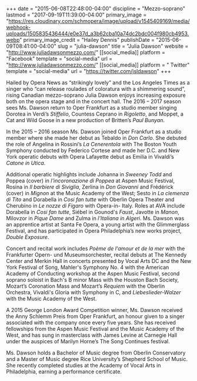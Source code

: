 +++
date = "2015-06-08T22:48:00-04:00"
discipline = "Mezzo-soprano"
lastmod = "2017-09-19T11:39:00-04:00"
primary_image = "https://res.cloudinary.com/schmopera/image/upload/v1545409169/media/webhook-uploads/1505835436444/e0e37d_a3b62cba10a74dc2bdc004f980cb4953.webp"
primary_image_credit = "Hailey Dennis"
publishDate = "2015-06-09T08:41:00-04:00"
slug = "julia-dawson"
title = "Julia Dawson"
website = "http://www.juliadawsonmezzo.com/"
[[social_media]]
platform = "Facebook"
template = "social-media"
url = "http://www.juliadawsonmezzo.com/"
[[social_media]]
platform = " Twitter"
template = "social-media"
url = "https://twitter.com/jsldawson"
+++

Hailed by Opera News as “strikingly lovely” and the Los Angeles Times as a singer who “can release roulades of coloratura with a shimmering sound”, rising Canadian mezzo-soprano Julia Dawson enjoys increasing exposure both on the opera stage and in the concert hall.
The 2016 – 2017 season sees Ms. Dawson return to Oper Frankfurt as a studio member singing Dorotea in Verdi’s *Stiffelio*, Countess Ceprano in *Rigoletto*, and Moppet, a Cat and Wild Goose in a new production of Britten’s *Paul Bunyan*.

In the 2015 – 2016 season Ms. Dawson joined Oper Frankfurt as a studio member where she made her debut as Tebaldo in *Don Carlo*. She debuted the role of Angelina in Rossini’s *La Cenerentola* with The Boston Youth Symphony conducted by Federico Cortese and made her D.C. and New York operatic debuts with Opera Lafayette debut as Emilia in Vivaldi’s *Catone in Utica*.

Additional operatic highlights include Johanna in *Sweeney Todd* and Poppea (cover) in *l'incoronazione di Poppea* at Aspen Music Festival, Rosina in *Il barbiere di Siviglia*, Zerlina in *Don Giovanni* and Frédérick (cover) in *Mignon* at the Music Academy of the West; Sesto in *La clemenza di Tito* and Dorabella in *Cosi fan tutte* with Oberlin Opera Theater and Cherubino in *Le nozze di Figaro* with Opera-in- Italy. Roles at AVA include Dorabella in *Cosi fan tutte*, Siébel in Gounod's *Faust*, Javotte in *Manon*, Milovzor in *Pique Dame* and Zulma in *l'Italiana in Algeri*. Ms. Dawson was an apprentice artist at Santa Fe Opera, a young artist with the Glimmerglass Festival, and has participated in Opera Philadelphia’s new works project, *Double Exposure*.

Concert and recital work includes *Poème de l'amour et de la mer* with the Frankfurter Opern- und Museumsorchester, recital debuts at The Kennedy Center and Merkin Hall in concerts presented by Vocal Arts DC and the New York Festival of Song, Mahler's Symphony No. 4 with the American Academy of Conducting workshop at the Aspen Music Festival, second soprano soloist in Bach's B minor Mass with the Houston Bach Society, Mozart’s Coronation Mass and Mozart’s *Requiem* with the Oberlin Orchestra, Vivaldi's Gloria with Symphony in C, and *Liebeslieder-Walzer* with the Music Academy of the West.

A 2015 George London Award Competition winner, Ms. Dawson received the Anny Schlemm Preis from Oper Frankfurt, an honour given to a singer associated with the company once every five years. She has received fellowships from the Aspen Music Festival and the Music Academy of the West, and has sung in masterclass with James Levine at Carnegie Hall under the auspices of Marilyn Horne’s The Song Continues festival.

Ms. Dawson holds a Bachelor of Music degree from Oberlin Conservatory and a Master of Music degree Rice University’s Shepherd School of Music. She recently completed studies at the Academy of Vocal Arts in Philadelphia, earning a performance certificate.
